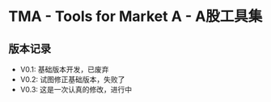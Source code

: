 # TMA - Tools for Market A - A股工具集

## 版本记录

* V0.1: 基础版本开发，已废弃
* V0.2: 试图修正基础版本，失败了
* V0.3: 这是一次认真的修改，进行中


